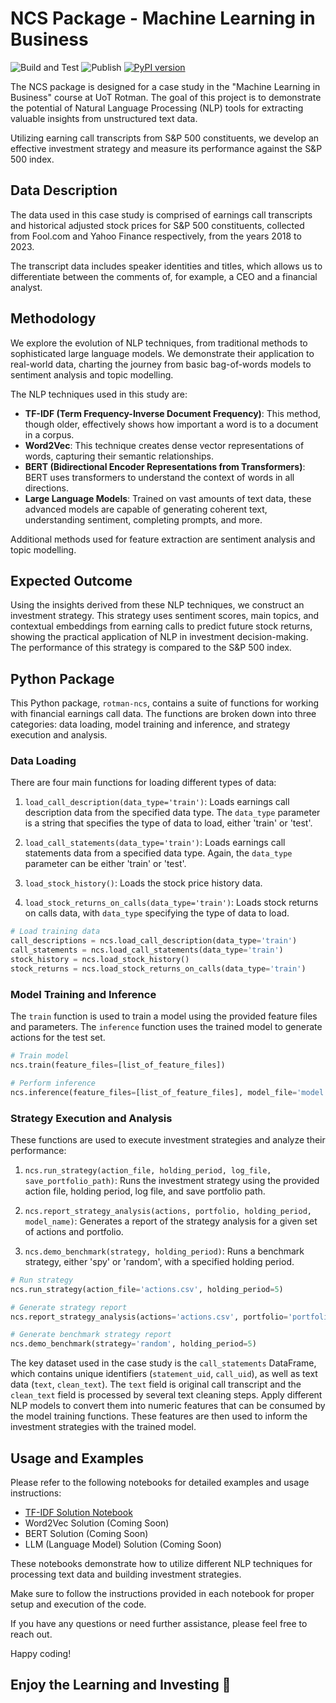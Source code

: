 # NCS Package - Machine Learning in Business

![Build and Test](https://github.com/colingwuyu/rotman_ncs/actions/workflows/python-build.yml/badge.svg)
![Publish](https://github.com/colingwuyu/rotman_ncs/actions/workflows/python-publish.yml/badge.svg)
[![PyPI version](https://badge.fury.io/py/ncs.svg)](https://pypi.org/project/rotman-ncs)

The NCS package is designed for a case study in the "Machine Learning in Business" course at UoT Rotman. The goal of this project is to demonstrate the potential of Natural Language Processing (NLP) tools for extracting valuable insights from unstructured text data.

Utilizing earning call transcripts from S&P 500 constituents, we develop an effective investment strategy and measure its performance against the S&P 500 index.

## Data Description

The data used in this case study is comprised of earnings call transcripts and historical adjusted stock prices for S&P 500 constituents, collected from Fool.com and Yahoo Finance respectively, from the years 2018 to 2023.

The transcript data includes speaker identities and titles, which allows us to differentiate between the comments of, for example, a CEO and a financial analyst.

## Methodology

We explore the evolution of NLP techniques, from traditional methods to sophisticated large language models. We demonstrate their application to real-world data, charting the journey from basic bag-of-words models to sentiment analysis and topic modelling.

The NLP techniques used in this study are:

- **TF-IDF (Term Frequency-Inverse Document Frequency)**: This method, though older, effectively shows how important a word is to a document in a corpus.
- **Word2Vec**: This technique creates dense vector representations of words, capturing their semantic relationships.
- **BERT (Bidirectional Encoder Representations from Transformers)**: BERT uses transformers to understand the context of words in all directions.
- **Large Language Models**: Trained on vast amounts of text data, these advanced models are capable of generating coherent text, understanding sentiment, completing prompts, and more.

Additional methods used for feature extraction are sentiment analysis and topic modelling.

## Expected Outcome

Using the insights derived from these NLP techniques, we construct an investment strategy. This strategy uses sentiment scores, main topics, and contextual embeddings from earning calls to predict future stock returns, showing the practical application of NLP in investment decision-making. The performance of this strategy is compared to the S&P 500 index.

## Python Package

This Python package, `rotman-ncs`, contains a suite of functions for working with financial earnings call data. The functions are broken down into three categories: data loading, model training and inference, and strategy execution and analysis.

### Data Loading

There are four main functions for loading different types of data:

1. `load_call_description(data_type='train')`: Loads earnings call description data from the specified data type. The `data_type` parameter is a string that specifies the type of data to load, either 'train' or 'test'.

2. `load_call_statements(data_type='train')`: Loads earnings call statements data from a specified data type. Again, the `data_type` parameter can be either 'train' or 'test'.

3. `load_stock_history()`: Loads the stock price history data.

4. `load_stock_returns_on_calls(data_type='train')`: Loads stock returns on calls data, with `data_type` specifying the type of data to load.

```python
# Load training data
call_descriptions = ncs.load_call_description(data_type='train')
call_statements = ncs.load_call_statements(data_type='train')
stock_history = ncs.load_stock_history()
stock_returns = ncs.load_stock_returns_on_calls(data_type='train')
```

### Model Training and Inference

The `train` function is used to train a model using the provided feature files and parameters. The `inference` function uses the trained model to generate actions for the test set.

```python
# Train model
ncs.train(feature_files=[list_of_feature_files])

# Perform inference
ncs.inference(feature_files=[list_of_feature_files], model_file='model.pkl', action_file='actions.csv')
```

### Strategy Execution and Analysis

These functions are used to execute investment strategies and analyze their performance:

1. `ncs.run_strategy(action_file, holding_period, log_file, save_portfolio_path)`: Runs the investment strategy using the provided action file, holding period, log file, and save portfolio path.

2. `ncs.report_strategy_analysis(actions, portfolio, holding_period, model_name)`: Generates a report of the strategy analysis for a given set of actions and portfolio.

3. `ncs.demo_benchmark(strategy, holding_period)`: Runs a benchmark strategy, either 'spy' or 'random', with a specified holding period.

```python
# Run strategy
ncs.run_strategy(action_file='actions.csv', holding_period=5)

# Generate strategy report
ncs.report_strategy_analysis(actions='actions.csv', portfolio='portfolio.parquet', holding_period=5)

# Generate benchmark strategy report
ncs.demo_benchmark(strategy='random', holding_period=5)
```

The key dataset used in the case study is the `call_statements` DataFrame, which contains unique identifiers (`statement_uid`, `call_uid`), as well as text data (`text`, `clean_text`). The `text` field is original call transcript and the `clean_text` field is processed by several text cleaning steps. Apply different NLP models to convert them into numeric features that can be consumed by the model training functions. These features are then used to inform the investment strategies with the trained model.

## Usage and Examples

Please refer to the following notebooks for detailed examples and usage instructions:

- [TF-IDF Solution Notebook](https://colab.research.google.com/drive/1JYQK1IfBEBkOKRbAnNChC-aZrQsUcfGu?usp=sharing)
- Word2Vec Solution (Coming Soon)
- BERT Solution (Coming Soon)
- LLM (Language Model) Solution (Coming Soon)

These notebooks demonstrate how to utilize different NLP techniques for processing text data and building investment strategies.

Make sure to follow the instructions provided in each notebook for proper setup and execution of the code.

If you have any questions or need further assistance, please feel free to reach out.

Happy coding!

## Enjoy the Learning and Investing 🥳
